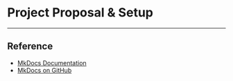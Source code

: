 # Project Proposal & Setup

---

## Reference

- [MkDocs Documentation](https://www.mkdocs.org/)  
- [MkDocs on GitHub](https://github.com/mkdocs/mkdocs)
